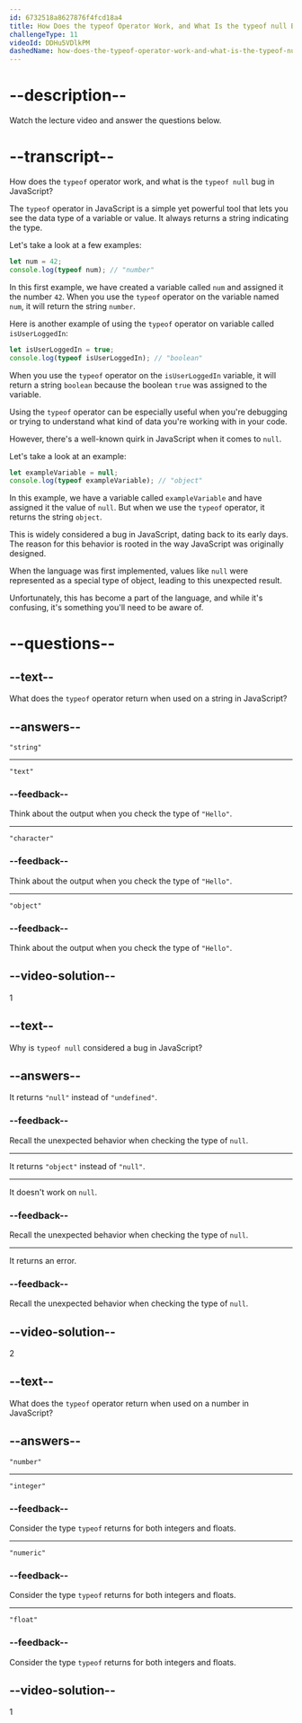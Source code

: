 ```yaml
---
id: 6732518a8627876f4fcd18a4
title: How Does the typeof Operator Work, and What Is the typeof null Bug in JavaScript?
challengeType: 11
videoId: DDHu5VDlkPM
dashedName: how-does-the-typeof-operator-work-and-what-is-the-typeof-null-bug-in-javascript
---
```


# --description--

Watch the lecture video and answer the questions below.

# --transcript--

How does the `typeof` operator work, and what is the `typeof null` bug in JavaScript?

The `typeof` operator in JavaScript is a simple yet powerful tool that lets you see the data type of a variable or value. It always returns a string indicating the type.

Let's take a look at a few examples:

```js
let num = 42;
console.log(typeof num); // "number"
```

In this first example, we have created a variable called `num` and assigned it the number `42`. When you use the `typeof` operator on the variable named `num`, it will return the string `number`.

Here is another example of using the `typeof` operator on variable called `isUserLoggedIn`:

```js
let isUserLoggedIn = true;
console.log(typeof isUserLoggedIn); // "boolean"
```

When you use the `typeof` operator on the `isUserLoggedIn` variable, it will return a string `boolean` because the boolean `true` was assigned to the variable.

Using the `typeof` operator can be especially useful when you're debugging or trying to understand what kind of data you're working with in your code.

However, there's a well-known quirk in JavaScript when it comes to `null`.

Let's take a look at an example:

```js
let exampleVariable = null;
console.log(typeof exampleVariable); // "object"
```

In this example, we have a variable called `exampleVariable` and have assigned it the value of `null`. But when we use the `typeof` operator, it returns the string `object`.

This is widely considered a bug in JavaScript, dating back to its early days. The reason for this behavior is rooted in the way JavaScript was originally designed.

When the language was first implemented, values like `null` were represented as a special type of object, leading to this unexpected result.

Unfortunately, this has become a part of the language, and while it's confusing, it's something you'll need to be aware of.

# --questions--

## --text--

What does the `typeof` operator return when used on a string in JavaScript?

## --answers--

`"string"`

---

`"text"`

### --feedback--

Think about the output when you check the type of `"Hello"`.

---

`"character"`

### --feedback--

Think about the output when you check the type of `"Hello"`.

---

`"object"`

### --feedback--

Think about the output when you check the type of `"Hello"`.

## --video-solution--

1

## --text--

Why is `typeof null` considered a bug in JavaScript?

## --answers--

It returns `"null"` instead of `"undefined"`.

### --feedback--

Recall the unexpected behavior when checking the type of `null`.

---

It returns `"object"` instead of `"null"`.

---

It doesn't work on `null`.

### --feedback--

Recall the unexpected behavior when checking the type of `null`.

---

It returns an error.

### --feedback--

Recall the unexpected behavior when checking the type of `null`.

## --video-solution--

2

## --text--

What does the `typeof` operator return when used on a number in JavaScript?

## --answers--

`"number"`

---

`"integer"`

### --feedback--

Consider the type `typeof` returns for both integers and floats.

---

`"numeric"`

### --feedback--

Consider the type `typeof` returns for both integers and floats.

---

`"float"`

### --feedback--

Consider the type `typeof` returns for both integers and floats.

## --video-solution--

1
